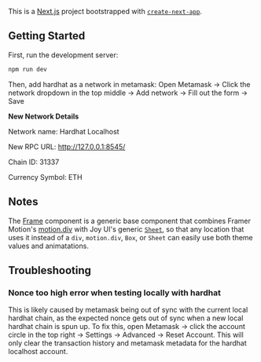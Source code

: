 This is a [Next.js](https://nextjs.org/) project bootstrapped with [`create-next-app`](https://github.com/vercel/next.js/tree/canary/packages/create-next-app).

## Getting Started

First, run the development server:

```bash
npm run dev
```

Then, add hardhat as a network in metamask: Open Metamask -> Click the network dropdown in the top middle -> Add network -> Fill out the form -> Save

**New Network Details**

Network name: Hardhat Localhost

New RPC URL: http://127.0.0.1:8545/

Chain ID: 31337

Currency Symbol: ETH

## Notes

The [Frame](./components/Frame.tsx) component is a generic base component that combines Framer Motion's [motion.div](https://www.framer.com/docs/component/) with Joy UI's generic [`Sheet`](https://mui.com/joy-ui/react-sheet/), so that any location that uses it instead of a `div`, `motion.div`, `Box`, or `Sheet` can easily use both theme values and animatations.

## Troubleshooting

### Nonce too high error when testing locally with hardhat

This is likely caused by metamask being out of sync with the current local hardhat chain, as the expected nonce gets out of sync when a new local hardhat chain is spun up. To fix this, open Metamask -> click the account circle in the top right -> Settings -> Advanced -> Reset Account. This will only clear the transaction history and metamask metadata for the hardhat localhost account.
